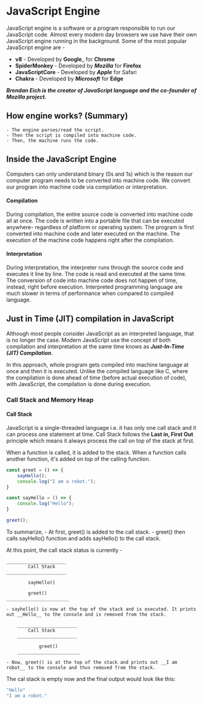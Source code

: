 # JavaScript Engine

JavaScript engine is a software or a program responsible to run our JavaScript code. Almost every modern day browsers we use have their own JavaScript engine running in the background. Some of the most popular JavaScript engine are -

* __v8__ - Developed by __Google___ for __Chrome__
* __SpiderMonkey__ - Developed by ___Mozilla___ for __Firefox__
* __JavaScriptCore__ - Developed by ___Apple___ for Safari
* __Chakra__ - Developed by ___Microsoft___ for __Edge__

___Brendan Eich is the creator of JavaScript language and the co-founder of Mozilla project.___

## How engine works? (Summary)

	- The engine parses/read the script.
	- Then the script is compiled into machine code.
	- Then, the machine runs the code.

## Inside the JavaScript Engine

Computers can only understand binary (0s and 1s) which is the reason our computer program needs to be converted into machine code. We convert our program into machine code via compilation or interpretation. 

#### Compilation

During compilation, the entire source code is converted into machine code all at once. The code is written into a portable file that can be executed anywhere- regardless of platform or operating system. The program is first converted into machine code and later executed on the machine. The execution of the machine code happens right after the compilation. 

#### Interpretation

During interpretation, the interpreter runs through the source code and executes it line by line. The code is read and executed at the same time. The conversion of code into machine code does not happen of time, instead, right before execution. Interpreted programming language are much slower in terms of performance when compared to compiled language. 

## Just in Time (JIT) compilation in JavaScript

Although most people consider JavaScript as an interpreted language, that is no longer the case. Modern JavaScript use the concept of both compilation and interpretation at the same time knows as ___Just-In-Time (JIT) Compilation___.

In this approach, whole program gets compiled into machine language at once and then it is executed. Unlike the compiled language like C, where the compilation is done ahead of time (before actual execution of code), with JavaScript, the compilation is done during execution.

### Call Stack and Memory Heap

#### Call Stack

JavaScript is a single-threaded language i.e. it has only one call stack and it can process one statement at time. Call Stack follows the __Last in, First Out__ principle which means it always process the call on top of the stack at first.

When a function is called, it is added to the stack. When a function calls another function, it's added on top of the calling function.  

```js
const greet = () => {
	sayHello();
	console.log("I am a robot.");
}

const sayHello = () => {
	console.log("Hello");
}

greet();
```
To summarize,
	- At first, greet() is added to the call stack.
	- greet() then calls sayHello() function and adds sayHello() to the call stack.

At this point, the call stack status is currently -

	______________________
			Call Stack
	______________________

			sayHello()

			greet()
	_______________________

	- sayhello() is now at the top of the stack and is executed. It prints out __Hello__ to the console and is removed from the stack.

		______________________
			Call Stack
		______________________

				greet()
		_______________________

	- Now, greet() is at the top of the stack and prints out __I am robot__ to the console and thus removed from the stack.

The cal stack is empty now and the final output would look like this:

```js
"Hello"
"I am a robot."
```


